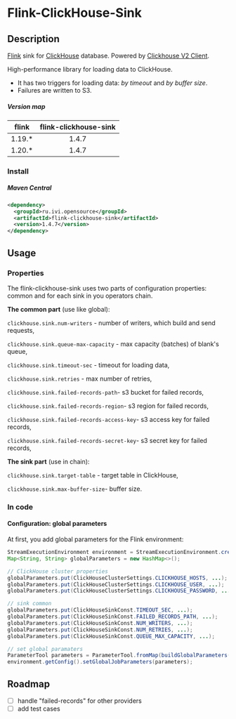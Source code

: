 
# Flink-ClickHouse-Sink

## Description

[Flink](https://github.com/apache/flink) sink for [ClickHouse](https://github.com/ClickHouse/ClickHouse) database. 
Powered by [Clickhouse V2 Client](https://github.com/ClickHouse/clickhouse-java/tree/main/client-v2).

High-performance library for loading data to ClickHouse. 

- It has two triggers for loading data: _by timeout_ and _by buffer size_.
- Failures are written to S3.

##### Version map
| flink  | flink-clickhouse-sink | 
|:------:|:---------------------:| 
| 1.19.* |         1.4.7         |
| 1.20.* |         1.4.7         |

### Install

##### Maven Central

```xml
<dependency>
  <groupId>ru.ivi.opensource</groupId>
  <artifactId>flink-clickhouse-sink</artifactId>
  <version>1.4.7</version>
</dependency>
```

## Usage
### Properties
The flink-clickhouse-sink uses two parts of configuration properties: 
common and for each sink in you operators chain.

**The common part** (use like global):

 `clickhouse.sink.num-writers` - number of writers, which build and send requests, 
 
 `clickhouse.sink.queue-max-capacity` - max capacity (batches) of blank's queue,
 
 `clickhouse.sink.timeout-sec` - timeout for loading data,
 
 `clickhouse.sink.retries` - max number of retries,
 
 `clickhouse.sink.failed-records-path`- s3 bucket for failed records,

 `clickhouse.sink.failed-records-region`- s3 region for failed records,

 `clickhouse.sink.failed-records-access-key`- s3 access key for failed records,

 `clickhouse.sink.failed-records-secret-key`- s3 secret key for failed records,

**The sink part** (use in chain):

 `clickhouse.sink.target-table` - target table in ClickHouse,
 
 `clickhouse.sink.max-buffer-size`- buffer size.

### In code

#### Configuration: global parameters

At first, you add global parameters for the Flink environment:
```java
StreamExecutionEnvironment environment = StreamExecutionEnvironment.createLocalEnvironment();
Map<String, String> globalParameters = new HashMap<>();

// ClickHouse cluster properties
globalParameters.put(ClickHouseClusterSettings.CLICKHOUSE_HOSTS, ...);
globalParameters.put(ClickHouseClusterSettings.CLICKHOUSE_USER, ...);
globalParameters.put(ClickHouseClusterSettings.CLICKHOUSE_PASSWORD, ...);

// sink common
globalParameters.put(ClickHouseSinkConst.TIMEOUT_SEC, ...);
globalParameters.put(ClickHouseSinkConst.FAILED_RECORDS_PATH, ...);
globalParameters.put(ClickHouseSinkConst.NUM_WRITERS, ...);
globalParameters.put(ClickHouseSinkConst.NUM_RETRIES, ...);
globalParameters.put(ClickHouseSinkConst.QUEUE_MAX_CAPACITY, ...);

// set global paramaters
ParameterTool parameters = ParameterTool.fromMap(buildGlobalParameters(config));
environment.getConfig().setGlobalJobParameters(parameters);

```


## Roadmap
- [ ] handle "failed-records" for other providers
- [ ] add test cases
